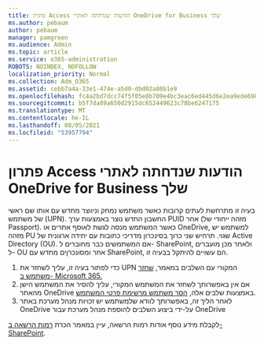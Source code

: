 ```yaml
---
title: פתרון Access הודעות שנדחתה לאתרי OneDrive for Business שלך
ms.author: pebaum
author: pebaum
manager: pamgreen
ms.audience: Admin
ms.topic: article
ms.service: o365-administration
ROBOTS: NOINDEX, NOFOLLOW
localization_priority: Normal
ms.collection: Adm_O365
ms.assetid: cebb7a4a-33e1-474e-a5d0-dbd02a80b1e9
ms.openlocfilehash: fc4a2bd7dcc74f5f05e8b709e4bc3eac6ed445d6e2ea9ede698abbc8667723ce
ms.sourcegitcommit: b5f7da89a650d2915dc652449623c78be6247175
ms.translationtype: MT
ms.contentlocale: he-IL
ms.lasthandoff: 08/05/2021
ms.locfileid: "53957794"
---
```

# <a name="troubleshooting-access-denied-messages-to-onedrive-for-business-sites"></a>פתרון Access הודעות שנדחתה לאתרי OneDrive for Business שלך

בעיה זו מתרחשת לעתים קרובות כאשר משתמש נמחק וניווצר מחדש עם אותו שם ראשי של משתמש (UPN). החשבון החדש נוצר באמצעות ערך PUID אחר (מזהה ייחודי של Passport). כאשר המשתמש מנסה לגשת לאוסף אתרים או OneDrive, למשתמש יש מזהה PU שגוי. תרחיש שני כרוך בסינכרון מדריכי כתובות עם יחידה ארגונית של Active Directory (OU). אם המשתמשים כבר מחוברים ל- SharePoint, ולאחר מכן מועברים ל- OU אחר ומסונכרןים מחדש עם SharePoint, הם עשויים להיתקל בבעיה זו.

1. כדי לפתור בעיה זו, עליך לשחזר את UPN המקורי עם השלבים במאמר, [שחזר משתמש ב- Microsoft 365.](https://docs.microsoft.com/microsoft-365/admin/add-users/restore-user)
2. אם אין באפשרותך לשחזר את המשתמש המקורי, עליך להסיר את המשתמש הישן מהאתר OneDrive באמצעות שלבים אלה, [הסר משתמש מרשימת פרטי המשתמש](). 
3. לאחר הליך זה, באפשרותך לוודא שלמשתמש יש זכויות מנהל מערכת באתר [](https://docs.microsoft.com/sharepoint/manage-user-profiles) OneDrive על-ידי ביצוע השלבים להוספת מנהל מערכת עבור OneDrive

לקבלת מידע נוסף אודות רמות הרשאה, עיין במאמר הכרת [רמות הרשאה ב- SharePoint](https://docs.microsoft.com/sharepoint/understanding-permission-levels).
